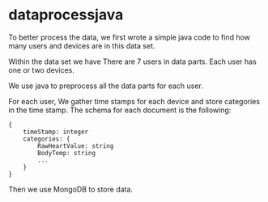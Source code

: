 # dataprocessjava

To better process the data, we first wrote a simple java code to find how many users and devices are in this data set.

Within the data set we have
There are 7 users in data parts. Each user has one or two devices.

We use java to preprocess all the data parts for each user. 

For each user, 
We gather time stamps for each device and store categories in the time stamp. 
The schema for each document is the following:

```
{
    timeStamp: integer
    categories: {
        RawHeartValue: string
        BodyTemp: string
        ...
    }
}
```

Then we use MongoDB to store data.


